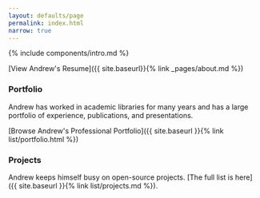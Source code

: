 ```yaml
---
layout: defaults/page
permalink: index.html
narrow: true
---
```


{% include components/intro.md %}

[View Andrew's Resume]({{ site.baseurl}}{% link _pages/about.md %})

### Portfolio

Andrew has worked in academic libraries for many years and has a large portfolio of experience, publications, and presentations.

[Browse Andrew's Professional Portfolio]({{ site.baseurl }}{% link list/portfolio.html %})


### Projects

Andrew keeps himself busy on open-source projects. [The full list is here]({{ site.baseurl }}{% link list/projects.md %}).


<!-- ### Posts

Andrew sometimes posts about his work. [View all posts by year here]({{ site.baseurl }}{% link list/posts.html %}).

### Recent Posts

{% for post in site.posts limit:3 %}
{% include components/post-card.html %}
{% endfor %} -->
